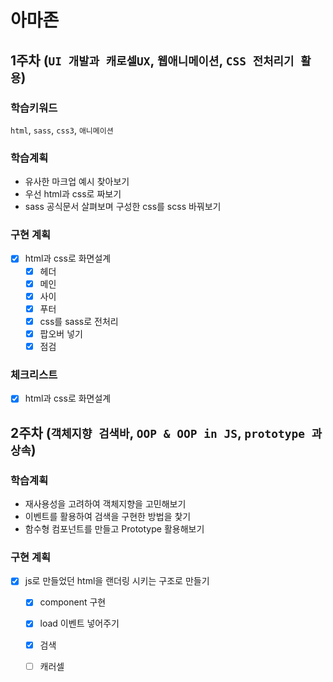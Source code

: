 # 아마존
## 1주차 (`UI 개발과 캐로셀UX`, `웹애니메이션`, `CSS 전처리기 활용`)

### 학습키워드
`html`, `sass`, `css3`, `애니메이션`

### 학습계획
- 유사한 마크업 예시 찾아보기
- 우선 html과 css로 짜보기
- sass 공식문서 살펴보며 구성한 css를 scss 바꿔보기

### 구현 계획
- [x] html과 css로 화면설계
  - [x] 헤더
  - [x] 메인
  - [x] 사이
  - [x] 푸터
  - [x] css를 sass로 전처리
  - [x] 팝오버 넣기
  - [x] 점검

### 체크리스트
- [x] html과 css로 화면설계

## 2주차  (`객체지향 검색바`, `OOP & OOP in JS`, `prototype 과 상속`)
### 학습계획
- 재사용성을 고려하여 객체지향을 고민해보기
- 이벤트를 활용하여 검색을 구현한 방법을 찿기
- 함수형 컴포넌트를 만들고 Prototype 활용해보기

### 구현 계획
- [x] js로 만들었던 html을 랜더링 시키는 구조로 만들기
  - [x] component 구현
  - [X] load 이벤트 넣어주기
  - [x] 검색
  - [ ] 캐러셀

